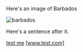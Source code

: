 Here's an image of Barbados

![barbados](https://user-images.githubusercontent.com/15665039/50746822-4aaf0080-1274-11e9-9a18-36b5222f5c23.jpg)

Here's a sentence after it.

[test me](someRandomText)
[www.test.com]